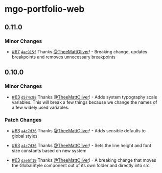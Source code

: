 # mgo-portfolio-web

## 0.11.0

### Minor Changes

- [#67](https://github.com/TheeMattOliver/mattoliver/pull/67) [`4ac915f`](https://github.com/TheeMattOliver/mattoliver/commit/4ac915fdcb41bed58b69729523e6810e1f45ab9c) Thanks [@TheeMattOliver](https://github.com/TheeMattOliver)! - Breaking change, updates breakpoints and removes unnecessary breakpoints

## 0.10.0

### Minor Changes

- [#63](https://github.com/TheeMattOliver/mattoliver/pull/63) [`d574c88`](https://github.com/TheeMattOliver/mattoliver/commit/d574c88025c7d66c5f7064c52a0137175666f802) Thanks [@TheeMattOliver](https://github.com/TheeMattOliver)! - Adds system typography scale variables. This will break a few things because we change the names of a few widely used variables.

### Patch Changes

- [#63](https://github.com/TheeMattOliver/mattoliver/pull/63) [`a4c7d36`](https://github.com/TheeMattOliver/mattoliver/commit/a4c7d364e79f5399f8dee34a63036892007c8e60) Thanks [@TheeMattOliver](https://github.com/TheeMattOliver)! - Adds sensible defaults to global styles

* [#63](https://github.com/TheeMattOliver/mattoliver/pull/63) [`a4c7d36`](https://github.com/TheeMattOliver/mattoliver/commit/a4c7d364e79f5399f8dee34a63036892007c8e60) Thanks [@TheeMattOliver](https://github.com/TheeMattOliver)! - Sets the line height and font size constants based on new system

- [#63](https://github.com/TheeMattOliver/mattoliver/pull/63) [`dae6f19`](https://github.com/TheeMattOliver/mattoliver/commit/dae6f191c2f1338d52a7405c43232bea030da8c2) Thanks [@TheeMattOliver](https://github.com/TheeMattOliver)! - A breaking change that moves the GlobalStyle component out of its own folder and directly into src
